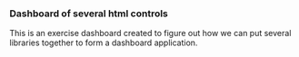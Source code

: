 ### Dashboard of several html controls

This is an exercise dashboard created to figure out how we can put several libraries together to form a dashboard application.